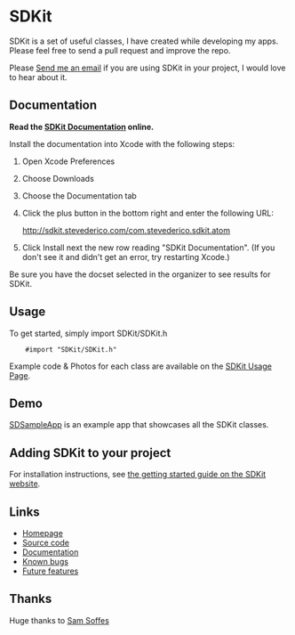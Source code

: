 # SDKit

SDKit is a set of useful classes, I have created while developing my apps. Please feel free to send a pull request and improve the repo.

Please [Send me an email](mailto:steve@stevederico.com) if you are using SDKit in your project, I would love to hear about it.

## Documentation

**Read the [SDKit Documentation](http://sdkit.stevederico.com) online.**

Install the documentation into Xcode with the following steps:

1. Open Xcode Preferences
2. Choose Downloads
3. Choose the Documentation tab
4. Click the plus button in the bottom right and enter the following URL:
    
      http://sdkit.stevederico.com/com.stevederico.sdkit.atom

5. Click Install next the new row reading "SDKit Documentation". (If you don't see it and didn't get an error, try restarting Xcode.)

Be sure you have the docset selected in the organizer to see results for SDKit.

## Usage

To get started, simply import SDKit/SDKit.h

        #import "SDKit/SDKit.h"
        
Example code & Photos for each class are available on the [SDKit Usage Page](https://github.com/stevederico/SDKit/wiki/Usage).

## Demo

[SDSampleApp](https://github.com/stevederico/SDSampleApp) is an example app that showcases all the SDKit classes.

## Adding SDKit to your project

For installation instructions, see [the getting started guide on the SDKit website](http://sdkit.stevederico.com/#getting-started).

## Links

* [Homepage](http://sdkit.stevederico.com)
* [Source code](https://github.com/stevederico/SDKit)
* [Documentation](http://sdkit.stevederico.com)
* [Known bugs](https://github.com/stevederico/SDKit/issues/labels/Bug)
* [Future features](https://github.com/stevederico/SDKit/issues/labels/Feature)

## Thanks

Huge thanks to [Sam Soffes](http://github.com/samsoffes)